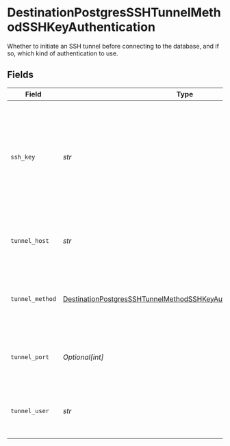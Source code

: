 # DestinationPostgresSSHTunnelMethodSSHKeyAuthentication

Whether to initiate an SSH tunnel before connecting to the database, and if so, which kind of authentication to use.


## Fields

| Field                                                                                                                                                           | Type                                                                                                                                                            | Required                                                                                                                                                        | Description                                                                                                                                                     | Example                                                                                                                                                         |
| --------------------------------------------------------------------------------------------------------------------------------------------------------------- | --------------------------------------------------------------------------------------------------------------------------------------------------------------- | --------------------------------------------------------------------------------------------------------------------------------------------------------------- | --------------------------------------------------------------------------------------------------------------------------------------------------------------- | --------------------------------------------------------------------------------------------------------------------------------------------------------------- |
| `ssh_key`                                                                                                                                                       | *str*                                                                                                                                                           | :heavy_check_mark:                                                                                                                                              | OS-level user account ssh key credentials in RSA PEM format ( created with ssh-keygen -t rsa -m PEM -f myuser_rsa )                                             |                                                                                                                                                                 |
| `tunnel_host`                                                                                                                                                   | *str*                                                                                                                                                           | :heavy_check_mark:                                                                                                                                              | Hostname of the jump server host that allows inbound ssh tunnel.                                                                                                |                                                                                                                                                                 |
| `tunnel_method`                                                                                                                                                 | [DestinationPostgresSSHTunnelMethodSSHKeyAuthenticationTunnelMethod](../../models/shared/destinationpostgressshtunnelmethodsshkeyauthenticationtunnelmethod.md) | :heavy_check_mark:                                                                                                                                              | Connect through a jump server tunnel host using username and ssh key                                                                                            |                                                                                                                                                                 |
| `tunnel_port`                                                                                                                                                   | *Optional[int]*                                                                                                                                                 | :heavy_minus_sign:                                                                                                                                              | Port on the proxy/jump server that accepts inbound ssh connections.                                                                                             | 22                                                                                                                                                              |
| `tunnel_user`                                                                                                                                                   | *str*                                                                                                                                                           | :heavy_check_mark:                                                                                                                                              | OS-level username for logging into the jump server host.                                                                                                        |                                                                                                                                                                 |